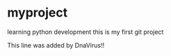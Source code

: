 # myproject
learning python development
this is my first git project

This line was added by DnaVirus!!
